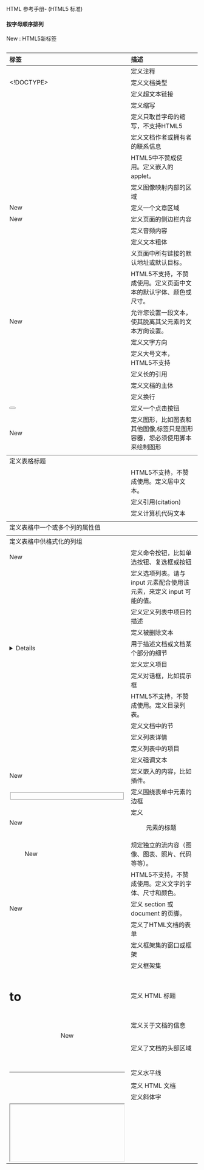  HTML 参考手册- (HTML5 标准)
 

#### 按字母顺序排列

 New : HTML5新标签

 

|标签|描述|
|:--|:--|
|<!--...-->|定义注释|
|<!DOCTYPE>|定义文档类型|
|<a>|定义超文本链接|
|<abbr>|定义缩写|
|<acronym>|定义只取首字母的缩写，不支持HTML5|
|<address>|定义文档作者或拥有者的联系信息|
|<applet>|HTML5中不赞成使用。定义嵌入的 applet。|
|<area>|定义图像映射内部的区域|
|<article>New|定义一个文章区域|
|<aside>New|定义页面的侧边栏内容|
|<audio>New|定义音频内容|
|<b>|定义文本粗体|
|<base>|义页面中所有链接的默认地址或默认目标。|
|<basefont>|HTML5不支持，不赞成使用。定义页面中文本的默认字体、颜色或尺寸。|
|<bdi>New|允许您设置一段文本，使其脱离其父元素的文本方向设置。|
|<bdo>|定义文字方向|
|<big>|定义大号文本，HTML5不支持|
|<blockquote>|定义长的引用|
|<body>|定义文档的主体|
|<br>|定义换行|
|<button>|定义一个点击按钮|
|<canvas>New|定义图形，比如图表和其他图像,标签只是图形容器，您必须使用脚本来绘制图形|
|<caption>|定义表格标题|
|<center>|HTML5不支持，不赞成使用。定义居中文本。|
|<cite>|定义引用(citation)|
|<code>|定义计算机代码文本|
|<col>|定义表格中一个或多个列的属性值|
|<colgroup>|定义表格中供格式化的列组|
|<command>New|定义命令按钮，比如单选按钮、复选框或按钮|
|<datalist>New|定义选项列表。请与 input 元素配合使用该元素，来定义 input 可能的值。|
|<dd>|定义定义列表中项目的描述|
|<del>|定义被删除文本|
|<details>New|用于描述文档或文档某个部分的细节|
|<dfn>|定义定义项目|
|<dialog>New|定义对话框，比如提示框|
|<dir>|HTML5不支持，不赞成使用。定义目录列表。|
|<div>|定义文档中的节|
|<dl>|定义列表详情|
|<dt>|定义列表中的项目|
|<em>|定义强调文本|
|<embed>New|定义嵌入的内容，比如插件。|
|<fieldset>|定义围绕表单中元素的边框|
|<figcaption>New|定义<figure> 元素的标题|
|<figure>New|规定独立的流内容（图像、图表、照片、代码等等）。|
|<font>|HTML5不支持，不赞成使用。定义文字的字体、尺寸和颜色。|
|<footer>New|定义 section 或 document 的页脚。|
|<form>|定义了HTML文档的表单|
|<frame>|定义框架集的窗口或框架|
|<frameset>|定义框架集|
|<h1> to <h6>|定义 HTML 标题|
|<head>|定义关于文档的信息|
|<header>New|定义了文档的头部区域|
|<hr>|定义水平线|
|<html>|定义 HTML 文档|
|<i>|定义斜体字|
|<iframe>|定义内联框架|
|<img>|定义图像|
|<input>|定义输入控件|
|<ins>|定义被插入文本|
|<kbd>|定义键盘文本|
|<keygen>New|规定用于表单的密钥对生成器字段。|
|<label>|定义 input 元素的标注|
|<legend>|定义 fieldset 元素的标题。|
|<li>|定义列表的项目|
|<link>|定义文档与外部资源的关系|
|<map>|定义图像映射|
|<mark>New|定义带有记号的文本。请在需要突出显示文本时使用 <m> 标签。|
|<menu>|不赞成使用。定义菜单列表。|
|<meta>|定义关于 HTML 文档的元信息。|
|<meter>New|定义度量衡。仅用于已知最大和最小值的度量。|
|<nav>New|定义导航链接的部分|
|<noframes>|定义针对不支持框架的用户的替代内容。HTML5不支持|
|<noscript>|定义针对不支持客户端脚本的用户的替代内容。|
|<object>|定义内嵌对象|
|<ol>|定义有序列表。|
|<optgroup>|定义选择列表中相关选项的组合。|
|<option>|定义选择列表中的选项。|
|<output>New|定义不同类型的输出，比如脚本的输出。|
|<p>|定义段落。|
|<param>|定义对象的参数。|
|<pre>|定义预格式文本。|
|<progress>New|定义运行中的进度（进程）。|
|<q>|定义短的引用。|
|<rp>New|<rp> 标签在 ruby 注释中使用，以定义不支持 ruby 元素的浏览器所显示的内容。|
|<rt>New|<rt> 标签定义字符（中文注音或字符）的解释或发音。|
|<ruby>New|<ruby> 标签定义 ruby 注释（中文注音或字符）。|
|<s>|不赞成使用。定义加删除线的文本。|
|<samp>|定义计算机代码样本。|
|<script>|定义客户端脚本。|
|<section>New|<section> 标签定义文档中的节（section、区段）。比如章节、页眉、页脚或文档中的其他部分。|
|<select>|定义选择列表（下拉列表）。|
|<small>|定义小号文本。|
|<source>New|<source> 标签为媒介元素（比如 <video> 和 <audio>）定义媒介资源。|
|<span>|定义文档中的节。|
|<strike>|HTML5不支持，不赞成使用。定义加删除线文本。|
|<strong>|定义强调文本。|
|<style>|定义文档的样式信息。|
|<sub>|定义下标文本。|
|<summary>New|<summary> 标签包含 details 元素的标题，"details" 元素用于描述有关文档或文档片段的详细信息。|
|<sup>|定义上标文本。|
|<table>|定义表格。|
|<tbody>|定义表格中的主体内容。|
|<td>|定义表格中的单元。|
|<textarea>|定义多行的文本输入控件。|
|<tfoot>|定义表格中的表注内容（脚注）。|
|<th>|定义表格中的表头单元格。|
|<thead>|定义表格中的表头内容。|
|<time>New|定义日期或时间，或者两者。|
|<title>|定义文档的标题。|
|<tr>|定义表格中的行。|
|<track>New|<track> 标签为诸如 video 元素之类的媒介规定外部文本轨道。|
|<tt>|定义打字机文本。|
|<u>|不赞成使用。定义下划线文本。|
|<ul>|定义无序列表。|
|<var>|定义文本的变量部分。|
|<video>New|<video> 标签定义视频，比如电影片段或其他视频流。|
|<wbr>New|规定在文本中的何处适合添加换行符。|



